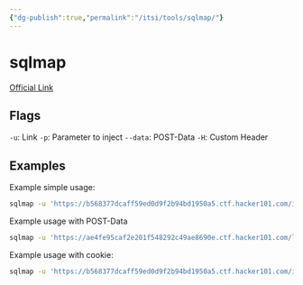 ```yaml
---
{"dg-publish":true,"permalink":"/itsi/tools/sqlmap/"}
---
```


# sqlmap

[Official Link](https://sqlmap.org/)
## Flags
`-u`: Link
`-p`: Parameter to inject
`--data`: POST-Data
`-H`: Custom Header
## Examples
Example simple usage:
```bash
sqlmap -u 'https://b568377dcaff59ed0d9f2b94bd1950a5.ctf.hacker101.com/index.php?id=1' -p id
```

Example usage with POST-Data
```bash
sqlmap -u 'https://ae4fe95caf2e201f548292c49ae8690e.ctf.hacker101.com/login' --data 'username=1&password=1'
```

Example usage with cookie:
```bash
sqlmap -u 'https://b568377dcaff59ed0d9f2b94bd1950a5.ctf.hacker101.com/index.php?page=profile.php&id=d' -p id -H 'Cookie: id=eccbc87e4b5ce2fe28308fd9f2a7baf3'
```